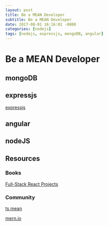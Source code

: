 ```yaml
---
layout: post
title: Be a MEAN Developer
subtitle: Be a MEAN Developer
date: 2017-08-01 16:16:01 -0800
categories: [nodejs]
tags: [nodejs, expressjs, mongoDB, angular]
---
```


# Be a MEAN Developer

## mongoDB

## expressjs

[expressjs](https://expressjs.com/)

## angular

## nodeJS

## Resources

### Books

[Full-Stack React Projects](https://www.packtpub.com/web-development/full-stack-react-projects)

### Community

[ts mean](https://www.tsmean.com/)

[mern.io](http://mern.io/)
